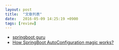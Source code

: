 ```yaml
---
layout: post
title:  "文章列表"
date:   2016-05-09 14:25:19 +0900
tags: [review]
---
```


* [springboot guru](https://springframework.guru/category/spring/spring-boot/)
* [How SpringBoot AutoConfiguration magic works?](https://www.javacodegeeks.com/2016/03/springboot-autoconfiguration-magic-works.html)
